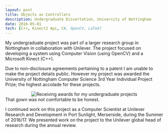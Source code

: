 ```yaml
---
layout: post
title: Objects as Controllers
description: Undergraduate Dissertation, University of Nottingham
date: 2016-05-01
tech: [C++, Kinect2 Api, C#, OpenCV, LaTeX]
---
```

My undergraduate project was part of a larger research group in Nottingham in collaboration with Unilever. The project focused on developing a system using Computer Vision (using OpenCV) and a Microsoft Kinect (C++). 

Due to non-disclosure agreements pertaining to a patent I am unable to make the project details public. However my project was awarded the University of Nottingham Computer Science 3rd Year Individual Project Prize; the highest accolade for these projects. 

<div class="img_col">
	<center>
	<img class="one" src="{{ site.baseurl }}/img/ugdissaward.jpeg" alt="Receiving awards for my undergraduate projects" title="Receiving awards for my undergraduate projects"/>
	</center>
</div>
<div class="col three caption">
	That gown was not comfortable to be honest.
</div>

I continued work on this project as a Computer Scientist at Unilever Research and Development in Port Sunlight, Merserside, during the Summer of 2016/17. We presented work on the project to the Unilever global head of research during the annual review.